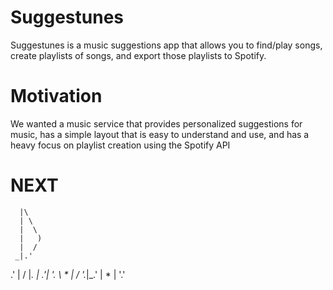 # Suggestunes
Suggestunes is a music suggestions app that allows you to find/play songs, create playlists of songs, and export those playlists to Spotify.

# Motivation
We wanted a music service that provides personalized suggestions for music, has a simple layout that is easy to understand and use, and has a heavy focus on playlist creation using the Spotify API
# NEXT
      |\
      | \
      |  \
      |   )
      |  /  
     _|.'
   .' |
  /   |_.
 |  .'|  '.
  \ * |   /
   '._|_.'
      |
    * |
    '.'
